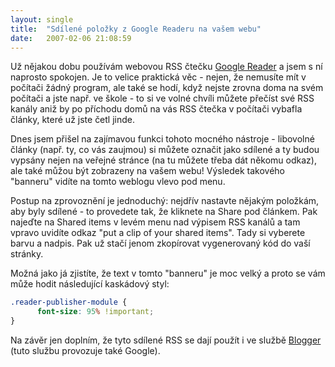 ```yaml
---
layout: single
title:  "Sdílené položky z Google Readeru na vašem webu"
date:   2007-02-06 21:08:59
---
```

Už nějakou dobu používám webovou RSS čtečku [Google Reader](http://www.google.com/reader)
a jsem s ní naprosto spokojen. Je to velice praktická věc - nejen, že nemusíte
mít v počítači žádný program, ale také se hodí, když nejste zrovna doma na svém
počítači a jste např. ve škole - to si ve volné chvíli můžete přečíst své RSS kanály
aniž by po příchodu domů na vás RSS čtečka v počítači vybafla články, které už jste
četl jinde.

Dnes jsem přišel na zajímavou funkci tohoto mocného nástroje - libovolné články
(např. ty, co vás zaujmou) si můžete označit jako sdílené a ty budou vypsány
nejen na veřejné stránce (na tu můžete třeba dát někomu odkaz), ale také můžou
být zobrazeny na vašem webu! Výsledek takového "banneru" vidíte na tomto weblogu
vlevo pod menu.

Postup na zprovoznění je jednoduchý: nejdřív nastavte nějakým položkám, aby byly
sdílené - to provedete tak, že kliknete na Share pod článkem. Pak najeďte na
Shared items v levém menu nad výpisem RSS kanálů a tam vpravo uvidíte odkaz
"put a clip of your shared items". Tady si vyberete barvu a nadpis. Pak už stačí
jenom zkopírovat vygenerovaný kód do vaší stránky.

Možná jako já zjistíte, že text v tomto "banneru" je moc velký a proto se vám
může hodit následující kaskádový styl:

```css
.reader-publisher-module {
      font-size: 95% !important;
}
```

Na závěr jen doplním, že tyto sdílené RSS se dají použít i ve službě
[Blogger](http://www.blogger.com/) (tuto službu provozuje také Google).
